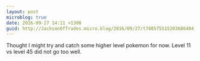 ```yaml
---
layout: post
microblog: true
date: 2016-09-27 14:11 +1300
guid: http://JacksonOfTrades.micro.blog/2016/09/27/t780575515203686404.html
---
```

Thought I might try and catch some higher level pokemon for now. Level 11 vs level 45 did not go too well.
